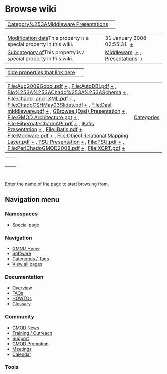 



<span id="top"></span>




# <span dir="auto">Browse wiki</span>






|  |  |
|----|----|
| [Category%253AMiddleware Presentations](/wiki/Category%253AMiddleware_Presentations "Category%253AMiddleware Presentations") |  |

|  |  |
|----|----|
| <span class="smw-highlighter" data-type="1" state="inline" data-title="Property"><span class="smwbuiltin">[Modification date](/wiki/Property:Modification_date "Property:Modification date")</span><span class="smwttcontent">This property is a special property in this wiki.</span></span> | <span class="smwb-value">31 January 2008 02:55:31  <span class="smwsearch">[+](/wiki/Special%253ASearchByProperty/Modification-20date/31-20January-202008-2002:55:31 "Special%253ASearchByProperty/Modification-20date/31-20January-202008-2002:55:31")</span></span> |
| <span class="smw-highlighter" data-type="1" state="inline" data-title="Property"><span class="smwbuiltin">[Subcategory of](/wiki/Property:Subcategory_of "Property:Subcategory of")</span><span class="smwttcontent">This property is a special property in this wiki.</span></span> | <span class="smwb-value">[Middleware](/wiki/Category%253AMiddleware "Category%253AMiddleware")  <span class="smwsearch">[+](/wiki/Special%253ASearchByProperty/Subcategory-20of/Middleware "Special%253ASearchByProperty/Subcategory-20of/Middleware")</span></span> , <span class="smwb-value">[Presentations](/wiki/Category%253APresentations "Category%253APresentations")  <span class="smwsearch">[+](/wiki/Special%253ASearchByProperty/Subcategory-20of/Presentations "Special%253ASearchByProperty/Subcategory-20of/Presentations")</span></span> |

<span id="smw_browse_incoming"></span>

|  |  |
|----|----|
| [hide properties that link here](/mediawiki/index.php?title=Special:Browse&offset=0&dir=out&article=Category%253AMiddleware+Presentations)  |  |

|  |  |
|----|----|
| <span class="smwb-ivalue">[File:Aug2009Gobol.pdf](https://raw.githubusercontent.com/GMOD/gmod.github.io/main/mediawiki/images/2/22/Aug2009Gobol.pdf "File:Aug2009Gobol.pdf") <span class="smwbrowse">[+](/wiki/Special%253ABrowse/File:Aug2009Gobol.pdf "Special%253ABrowse/File:Aug2009Gobol.pdf")</span></span> , <span class="smwb-ivalue">[File:AutoDBI.pdf](https://raw.githubusercontent.com/GMOD/gmod.github.io/main/mediawiki/images/3/34/AutoDBI.pdf "File:AutoDBI.pdf") <span class="smwbrowse">[+](/wiki/Special%253ABrowse/File:AutoDBI.pdf "Special%253ABrowse/File:AutoDBI.pdf")</span></span> , <span class="smwb-ivalue">[Bio%253A%253AChado%253A%253ASchema](/wiki/Bio%253A%253AChado%253A%253ASchema "Bio%253A%253AChado%253A%253ASchema") <span class="smwbrowse">[+](/wiki/Special%253ABrowse/Bio%253A%253AChado%253A%253ASchema "Special%253ABrowse/Bio%253A%253AChado%253A%253ASchema")</span></span> , <span class="smwb-ivalue">[File:Chado-and-XML.pdf](https://raw.githubusercontent.com/GMOD/gmod.github.io/main/mediawiki/images/e/eb/Chado-and-XML.pdf "File:Chado-and-XML.pdf") <span class="smwbrowse">[+](/wiki/Special%253ABrowse/File:Chado-2Dand-2DXML.pdf "Special%253ABrowse/File:Chado-2Dand-2DXML.pdf")</span></span> , <span class="smwb-ivalue">[File:ChadoCSHMay03Slides.pdf](https://raw.githubusercontent.com/GMOD/gmod.github.io/main/mediawiki/images/6/62/ChadoCSHMay03Slides.pdf "File:ChadoCSHMay03Slides.pdf") <span class="smwbrowse">[+](/wiki/Special%253ABrowse/File:ChadoCSHMay03Slides.pdf "Special%253ABrowse/File:ChadoCSHMay03Slides.pdf")</span></span> , <span class="smwb-ivalue">[File:DasI middleware.pdf](https://raw.githubusercontent.com/GMOD/gmod.github.io/main/mediawiki/images/d/d8/DasI_middleware.pdf "File:DasI middleware.pdf") <span class="smwbrowse">[+](/wiki/Special%253ABrowse/File:DasI-20middleware.pdf "Special%253ABrowse/File:DasI-20middleware.pdf")</span></span> , <span class="smwb-ivalue">[GBrowse (DasI) Presentation](/wiki/GBrowse_(DasI)_Presentation "GBrowse (DasI) Presentation") <span class="smwbrowse">[+](/wiki/Special%253ABrowse/GBrowse-20(DasI)-20Presentation "Special%253ABrowse/GBrowse-20(DasI)-20Presentation")</span></span> , <span class="smwb-ivalue">[File:GMOD Architecture.ppt](https://raw.githubusercontent.com/GMOD/gmod.github.io/main/mediawiki/images/8/84/GMOD_Architecture.ppt "File:GMOD Architecture.ppt") <span class="smwbrowse">[+](/wiki/Special%253ABrowse/File:GMOD-20Architecture.ppt "Special%253ABrowse/File:GMOD-20Architecture.ppt")</span></span> , <span class="smwb-ivalue">[File:HibernateChadoAPI.pdf](https://raw.githubusercontent.com/GMOD/gmod.github.io/main/mediawiki/images/5/5b/HibernateChadoAPI.pdf "File:HibernateChadoAPI.pdf") <span class="smwbrowse">[+](/wiki/Special%253ABrowse/File:HibernateChadoAPI.pdf "Special%253ABrowse/File:HibernateChadoAPI.pdf")</span></span> , <span class="smwb-ivalue">[IBatis Presentation](/wiki/IBatis_Presentation "IBatis Presentation") <span class="smwbrowse">[+](/wiki/Special%253ABrowse/IBatis-20Presentation "Special%253ABrowse/IBatis-20Presentation")</span></span> , <span class="smwb-ivalue">[File:IBatis.pdf](https://raw.githubusercontent.com/GMOD/gmod.github.io/main/mediawiki/images/2/2e/IBatis.pdf "File:IBatis.pdf") <span class="smwbrowse">[+](/wiki/Special%253ABrowse/File:IBatis.pdf "Special%253ABrowse/File:IBatis.pdf")</span></span> , <span class="smwb-ivalue">[File:Modware.pdf](https://raw.githubusercontent.com/GMOD/gmod.github.io/main/mediawiki/images/3/3d/Modware.pdf "File:Modware.pdf") <span class="smwbrowse">[+](/wiki/Special%253ABrowse/File:Modware.pdf "Special%253ABrowse/File:Modware.pdf")</span></span> , <span class="smwb-ivalue">[File:Object Relational Mapping Layer.pdf](https://raw.githubusercontent.com/GMOD/gmod.github.io/main/mediawiki/images/2/24/Object_Relational_Mapping_Layer.pdf "File:Object Relational Mapping Layer.pdf") <span class="smwbrowse">[+](/wiki/Special%253ABrowse/File:Object-20Relational-20Mapping-20Layer.pdf "Special%253ABrowse/File:Object-20Relational-20Mapping-20Layer.pdf")</span></span> , <span class="smwb-ivalue">[PSU Presentation](/wiki/PSU_Presentation "PSU Presentation") <span class="smwbrowse">[+](/wiki/Special%253ABrowse/PSU-20Presentation "Special%253ABrowse/PSU-20Presentation")</span></span> , <span class="smwb-ivalue">[File:PSU.pdf](https://raw.githubusercontent.com/GMOD/gmod.github.io/main/mediawiki/images/5/56/PSU.pdf "File:PSU.pdf") <span class="smwbrowse">[+](/wiki/Special%253ABrowse/File:PSU.pdf "Special%253ABrowse/File:PSU.pdf")</span></span> , <span class="smwb-ivalue">[File:PerlChadoGMOD2008.pdf](https://raw.githubusercontent.com/GMOD/gmod.github.io/main/mediawiki/images/6/65/PerlChadoGMOD2008.pdf "File:PerlChadoGMOD2008.pdf") <span class="smwbrowse">[+](/wiki/Special%253ABrowse/File:PerlChadoGMOD2008.pdf "Special%253ABrowse/File:PerlChadoGMOD2008.pdf")</span></span> , <span class="smwb-ivalue">[File:XORT.pdf](https://raw.githubusercontent.com/GMOD/gmod.github.io/main/mediawiki/images/8/8e/XORT.pdf "File:XORT.pdf") <span class="smwbrowse">[+](/wiki/Special%253ABrowse/File:XORT.pdf "Special%253ABrowse/File:XORT.pdf")</span></span> | [Categories](/wiki/Special%253ACategories "Special%253ACategories") |

|     |     |
|-----|-----|
|     |     |

 

Enter the name of the page to start browsing from.  








## Navigation menu



### Namespaces

- <span id="ca-nstab-special">[Special
  page](/wiki/Special%253ABrowse/Category%253AMiddleware_Presentations "This is a special page, you cannot edit the page itself")</span>






### Navigation



- <span id="n-GMOD-Home">[GMOD Home](/wiki/Main_Page)</span>
- <span id="n-Software">[Software](/wiki/GMOD_Components)</span>
- <span id="n-Categories-.2F-Tags">[Categories /
  Tags](/wiki/Categories)</span>
- <span id="n-View-all-pages">[View all
  pages](/wiki/Special:AllPages)</span>




### Documentation



- <span id="n-Overview">[Overview](/wiki/Overview)</span>
- <span id="n-FAQs">[FAQs](/wiki/Category%253AFAQ)</span>
- <span id="n-HOWTOs">[HOWTOs](/wiki/Category%253AHOWTO)</span>
- <span id="n-Glossary">[Glossary](/wiki/Glossary)</span>




### Community



- <span id="n-GMOD-News">[GMOD News](/wiki/GMOD_News)</span>
- <span id="n-Training-.2F-Outreach">[Training /
  Outreach](/wiki/Training_and_Outreach)</span>
- <span id="n-Support">[Support](/wiki/Support)</span>
- <span id="n-GMOD-Promotion">[GMOD
  Promotion](/wiki/GMOD_Promotion)</span>
- <span id="n-Meetings">[Meetings](/wiki/Meetings)</span>
- <span id="n-Calendar">[Calendar](/wiki/Calendar)</span>




### Tools












<!-- -->




